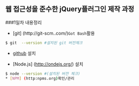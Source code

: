 ## 웹 접근성을 준수한 jQuery플러그인 제작 과정
###1일차 내용정리

* [git] (http://git-scm..com/)`Got Bash`활용<br />
```sh
$ git  --version #설치된 git 버전체크
```
* [github](http://guthub.com) 설치

* [Node.js] (http://ondejs.org/) 설치
```sh
$ node --version #(설치된 버전 체크)
* [NPM] (http:npms.org)확인/관리